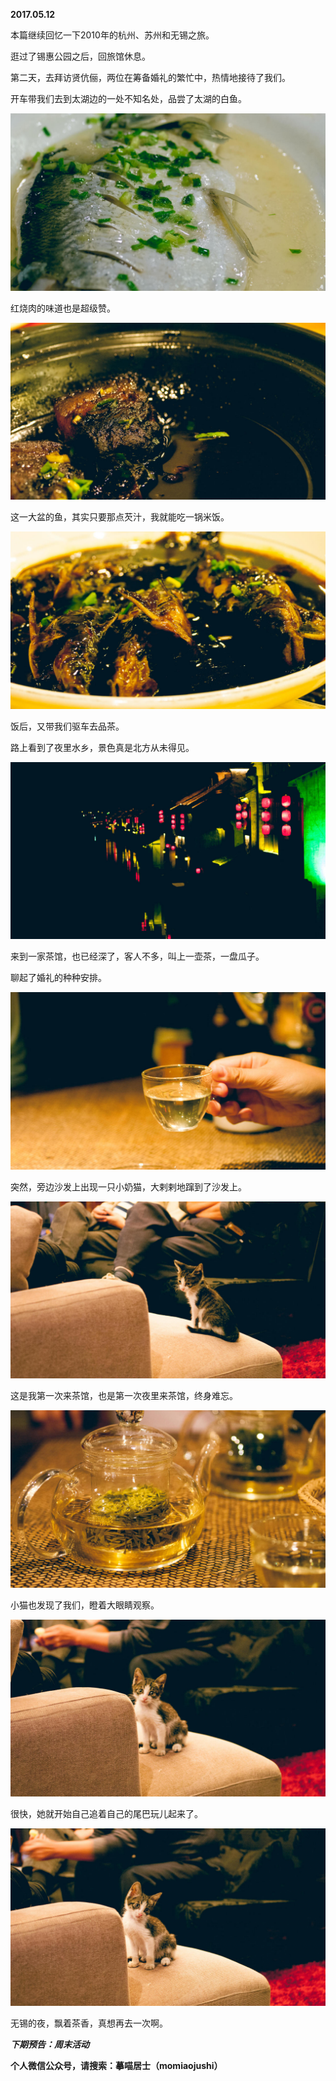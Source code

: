 
          
            
**2017.05.12**

本篇继续回忆一下2010年的杭州、苏州和无锡之旅。

逛过了锡惠公园之后，回旅馆休息。

第二天，去拜访贤伉俪，两位在筹备婚礼的繁忙中，热情地接待了我们。

开车带我们去到太湖边的一处不知名处，品尝了太湖的白鱼。




![](img/51001-934130d46b093465.jpg)




红烧肉的味道也是超级赞。




![](img/51001-faf57e929f25f45b.jpg)




这一大盆的鱼，其实只要那点芡汁，我就能吃一锅米饭。




![](img/51001-bf0293a80a8dd2ef.jpg)




饭后，又带我们驱车去品茶。

路上看到了夜里水乡，景色真是北方从未得见。




![](img/51001-e40d8d1a52c711f8.jpg)




来到一家茶馆，也已经深了，客人不多，叫上一壶茶，一盘瓜子。

聊起了婚礼的种种安排。




![](img/51001-76a716ee396d1e24.jpg)




突然，旁边沙发上出现一只小奶猫，大剌剌地蹿到了沙发上。




![](img/51001-c62823c93f47f6ae.jpg)




这是我第一次来茶馆，也是第一次夜里来茶馆，终身难忘。




![](img/51001-303a9106e0619553.jpg)




小猫也发现了我们，瞪着大眼睛观察。




![](img/51001-f840a8cdcfdaa4f2.jpg)




很快，她就开始自己追着自己的尾巴玩儿起来了。




![](img/51001-a87d0ad89cccd412.jpg)




无锡的夜，飘着茶香，真想再去一次啊。


***下期预告：周末活动***


**个人微信公众号，请搜索：摹喵居士（momiaojushi）**

          
        